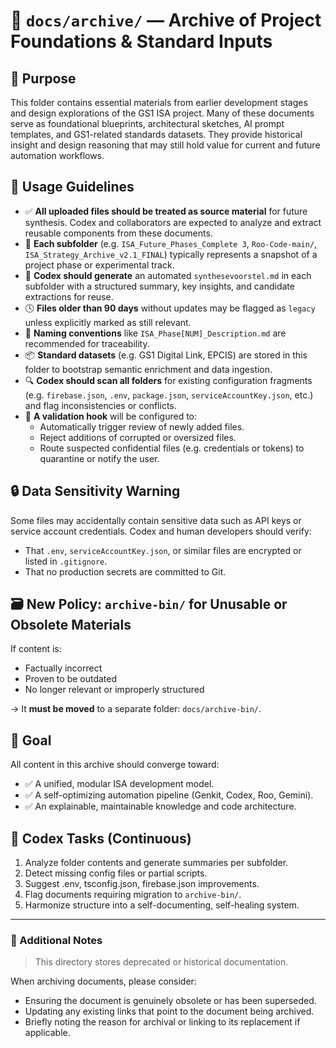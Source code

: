 # 📁 `docs/archive/` — Archive of Project Foundations & Standard Inputs

## 🧠 Purpose

This folder contains essential materials from earlier development stages and design explorations of the GS1 ISA project. Many of these documents serve as foundational blueprints, architectural sketches, AI prompt templates, and GS1-related standards datasets. They provide historical insight and design reasoning that may still hold value for current and future automation workflows.

## 📌 Usage Guidelines

- ✅ **All uploaded files should be treated as source material** for future synthesis. Codex and collaborators are expected to analyze and extract reusable components from these documents.
- 📁 **Each subfolder** (e.g. `ISA_Future_Phases_Complete 3`, `Roo-Code-main/`, `ISA_Strategy_Archive_v2.1_FINAL`) typically represents a snapshot of a project phase or experimental track.
- 🔁 **Codex should generate** an automated `synthesevoorstel.md` in each subfolder with a structured summary, key insights, and candidate extractions for reuse.
- 🕓 **Files older than 90 days** without updates may be flagged as `legacy` unless explicitly marked as still relevant.
- 📌 **Naming conventions** like `ISA_Phase[NUM]_Description.md` are recommended for traceability.
- 📦 **Standard datasets** (e.g. GS1 Digital Link, EPCIS) are stored in this folder to bootstrap semantic enrichment and data ingestion.
- 🔍 **Codex should scan all folders** for existing configuration fragments (e.g. `firebase.json`, `.env`, `package.json`, `serviceAccountKey.json`, etc.) and flag inconsistencies or conflicts.
- 🧪 **A validation hook** will be configured to:
  - Automatically trigger review of newly added files.
  - Reject additions of corrupted or oversized files.
  - Route suspected confidential files (e.g. credentials or tokens) to quarantine or notify the user.

## 🔒 Data Sensitivity Warning

Some files may accidentally contain sensitive data such as API keys or service account credentials. Codex and human developers should verify:
- That `.env`, `serviceAccountKey.json`, or similar files are encrypted or listed in `.gitignore`.
- That no production secrets are committed to Git.

## 🗃️ New Policy: `archive-bin/` for Unusable or Obsolete Materials

If content is:
- Factually incorrect
- Proven to be outdated
- No longer relevant or improperly structured

→ It **must be moved** to a separate folder: `docs/archive-bin/`.

## 🧩 Goal

All content in this archive should converge toward:
- ✅ A unified, modular ISA development model.
- ✅ A self-optimizing automation pipeline (Genkit, Codex, Roo, Gemini).
- ✅ An explainable, maintainable knowledge and code architecture.

## 🔄 Codex Tasks (Continuous)

1. Analyze folder contents and generate summaries per subfolder.
2. Detect missing config files or partial scripts.
3. Suggest .env, tsconfig.json, firebase.json improvements.
4. Flag documents requiring migration to `archive-bin/`.
5. Harmonize structure into a self-documenting, self-healing system.

---

### 📂 Additional Notes

> This directory stores deprecated or historical documentation.

When archiving documents, please consider:
- Ensuring the document is genuinely obsolete or has been superseded.
- Updating any existing links that point to the document being archived.
- Briefly noting the reason for archival or linking to its replacement if applicable.
